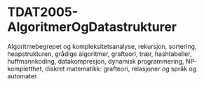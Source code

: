 # TDAT2005-AlgoritmerOgDatastrukturer
Algoritmebegrepet og kompleksitetsanalyse, rekursjon, sortering, heapstrukturen, grådige algoritmer, grafteori, trær, hashtabeller, huffmannkoding, datakompresjon, dynamisk programmering, NP-kompletthet, diskret matematikk: grafteori, relasjoner og språk og automater.
